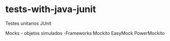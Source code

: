 # tests-with-java-junit

Testes unitarios JUnit

Mocks - objetos simulados
-Frameworks
Mockito
EasyMock
PowerMockito